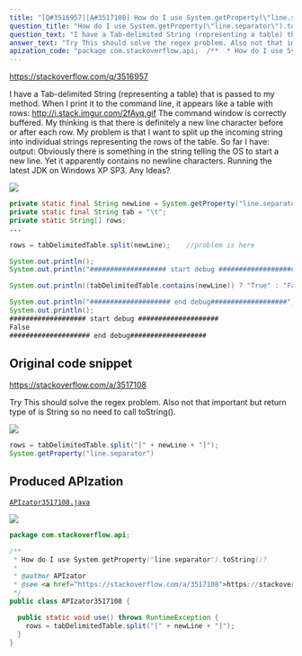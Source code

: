 ```yaml
---
title: "[Q#3516957][A#3517108] How do I use System.getProperty(\"line.separator\").toString()?"
question_title: "How do I use System.getProperty(\"line.separator\").toString()?"
question_text: "I have a Tab-delimited String (representing a table) that is passed to my method. When I print it to the command line, it appears like a table with rows: http://i.stack.imgur.com/2fAyq.gif The command window is correctly buffered. My thinking is that there is definitely a new line character before or after each row. My problem is that I want to split up the incoming string into individual strings representing the rows of the table. So far I have: output: Obviously there is something in the string telling the OS to start a new line. Yet it apparently contains no newline characters. Running the latest JDK on Windows XP SP3. Any Ideas?"
answer_text: "Try This should solve the regex problem. Also not that important but return type of is String so no need to call toString()."
apization_code: "package com.stackoverflow.api;  /**  * How do I use System.getProperty(\"line.separator\").toString()?  *  * @author APIzator  * @see <a href=\"https://stackoverflow.com/a/3517108\">https://stackoverflow.com/a/3517108</a>  */ public class APIzator3517108 {    public static void use() throws RuntimeException {     rows = tabDelimitedTable.split(\"[\" + newLine + \"]\");   } }"
---
```


https://stackoverflow.com/q/3516957

I have a Tab-delimited String (representing a table) that is passed to my method. When I print it to the command line, it appears like a table with rows:
http://i.stack.imgur.com/2fAyq.gif
The command window is correctly buffered. My thinking is that there is definitely a new line character before or after each row.
My problem is that I want to split up the incoming string into individual strings representing the rows of the table. So far I have:
output:
Obviously there is something in the string telling the OS to start a new line. Yet it apparently contains no newline characters.
Running the latest JDK on Windows XP SP3.
Any Ideas?


<div class="code-logo"><img src="/stackoverflow.png" /></div>

```java
private static final String newLine = System.getProperty("line.separator").toString();
private static final String tab = "\t";
private static String[] rows;
...

rows = tabDelimitedTable.split(newLine);    //problem is here

System.out.println();
System.out.println("################### start debug ####################");

System.out.println((tabDelimitedTable.contains(newLine)) ? "True" : "False");

System.out.println("#################### end debug###################");
System.out.println();
################### start debug ####################
False
#################### end debug###################
```


## Original code snippet

https://stackoverflow.com/a/3517108

Try
This should solve the regex problem.
Also not that important but return type of
is String so no need to call toString().

<div class="code-logo"><img src="/stackoverflow.png" /></div>

```java
rows = tabDelimitedTable.split("[" + newLine + "]");
System.getProperty("line.separator")
```

## Produced APIzation

[`APIzator3517108.java`](https://github.com/pasqualesalza/apization-temp-data/raw/master/search/APIzator3517108.java)

<div class="code-logo"><img src="/apizator.png" /></div>

```java
package com.stackoverflow.api;

/**
 * How do I use System.getProperty("line.separator").toString()?
 *
 * @author APIzator
 * @see <a href="https://stackoverflow.com/a/3517108">https://stackoverflow.com/a/3517108</a>
 */
public class APIzator3517108 {

  public static void use() throws RuntimeException {
    rows = tabDelimitedTable.split("[" + newLine + "]");
  }
}

```
